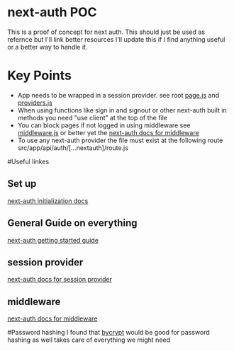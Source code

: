 # next-auth POC
This is a proof of concept for next auth. This should just be used as refernce but I'll link better resources
I'll update this if I find anything useful or a better way to handle it.

# Key Points
- App needs to be wrapped in a session provider. see root [page.js](https://github.com/sean-coyle/next-auth-test/blob/f5131c588a21ab851bc10cdacabe9ae1d99e96b0/test-auth/src/app/page.js) and [providers.js](https://github.com/sean-coyle/next-auth-test/blob/f5131c588a21ab851bc10cdacabe9ae1d99e96b0/test-auth/src/app/Providers.js)
- When using functions like sign in and signout or other next-auth built in methods you need "use client" at the top of the file
- You can block pages if not logged in using middleware see [middleware.js](https://github.com/sean-coyle/next-auth-test/blob/f5131c588a21ab851bc10cdacabe9ae1d99e96b0/test-auth/middleware.js) or better yet the [next-auth docs for middleware](https://next-auth.js.org/configuration/nextjs#middleware)
- To use any next-auth provider the file must exist at the following route src/app/api/auth/[...nextauth]/route.js

#Useful linkes
## Set up
[next-auth initialization docs](https://next-auth.js.org/configuration/initialization)
## General Guide on everything 
[next-auth getting started guide](https://next-auth.js.org/getting-started/example)
## session provider
[next-auth docs for session provider](https://next-auth.js.org/getting-started/client#sessionprovider)
## middleware
[next-auth docs for middleware](https://next-auth.js.org/configuration/nextjs#middleware)

#Password hashing
I found that [bycrypt](https://github.com/dcodeIO/bcrypt.js/blob/master/README.md) would be good for password hashing as well takes care of everything we might need 
